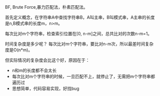 BF, Brute Force,暴力匹配法，朴素匹配法。

首先定义概念，在字符串A中查找字符串B，A叫主串，B叫模式串，A主串的长度是n,B模式串的长度m，n>m。

每次比对m个字符串，检查索引位置在[0, n-m]之间，总共比对的次数n-m=1。

时间复杂度是多少呢？ 每次比对m个字符串，要比对n-m次，所以最差时间复杂度是O(n*m)。

但实际情况的复杂度会比这个好，原因在于：

- n和m的长度都不会太长
- 每次比对m个字符串的时候，一旦匹配不上，就停止了，无需把m个字符串都遍历过
- 思想简单，代码容易实现，好找bug